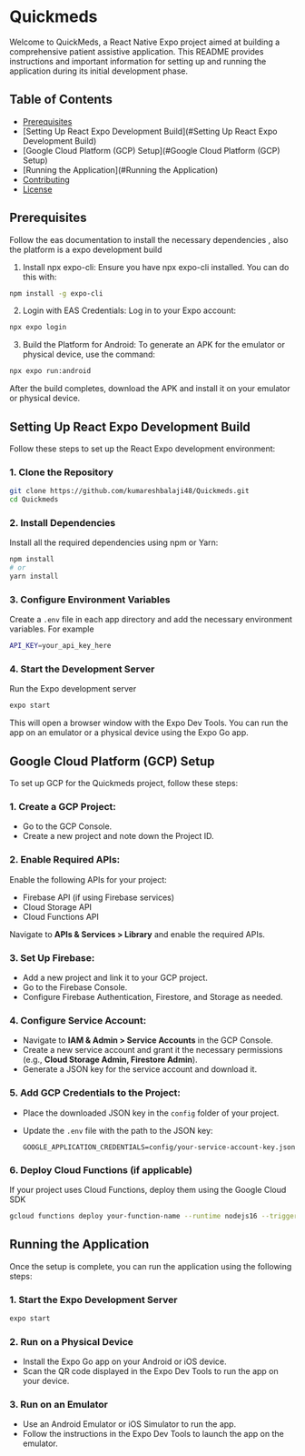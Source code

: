 # Quickmeds
Welcome to QuickMeds, a React Native Expo project aimed at building a comprehensive patient assistive application. This README provides instructions and important information for setting up and running the application during its initial development phase.

## Table of Contents
- [Prerequisites](#Prerequisites)
- [Setting Up React Expo Development Build](#Setting Up React Expo Development Build)
- [Google Cloud Platform (GCP) Setup](#Google Cloud Platform (GCP) Setup)
- [Running the Application](#Running the Application)
- [Contributing](#Contributing)
- [License](#License)

## Prerequisites
Follow the eas documentation to install the necessary dependencies , also the platform is a expo development build
1. Install npx expo-cli: Ensure you have npx expo-cli installed. You can do this with:
```bash
npm install -g expo-cli
```
2. Login with EAS Credentials: Log in to your Expo account:
```bash
npx expo login
```
3. Build the Platform for Android: To generate an APK for the emulator or physical device, use the command:
```bash
npx expo run:android
```
After the build completes, download the APK and install it on your emulator or physical device.

## Setting Up React Expo Development Build
Follow these steps to set up the React Expo development environment:

### 1. Clone the Repository
```bash
git clone https://github.com/kumareshbalaji48/Quickmeds.git
cd Quickmeds
```
### 2. Install Dependencies
Install all the required dependencies using npm or Yarn:
```bash
npm install
# or
yarn install
```

### 3. Configure Environment Variables
Create a `.env` file in each app directory and add the necessary environment variables. For example
```bash
API_KEY=your_api_key_here
```

### 4. Start the Development Server
Run the Expo development server
```bash
expo start
```
This will open a browser window with the Expo Dev Tools. You can run the app on an emulator or a physical device using the Expo Go app.

## Google Cloud Platform (GCP) Setup
To set up GCP for the Quickmeds project, follow these steps:

### 1. Create a GCP Project:
- Go to the GCP Console.
- Create a new project and note down the Project ID.

### 2. Enable Required APIs:
Enable the following APIs for your project:
- Firebase API (if using Firebase services)
- Cloud Storage API
- Cloud Functions API

Navigate to **APIs & Services > Library** and enable the required APIs.

### 3. Set Up Firebase:
- Add a new project and link it to your GCP project.
- Go to the Firebase Console.
- Configure Firebase Authentication, Firestore, and Storage as needed.

### 4. Configure Service Account:
- Navigate to **IAM & Admin > Service Accounts** in the GCP Console.
- Create a new service account and grant it the necessary permissions (e.g., **Cloud Storage Admin, Firestore Admin**).
- Generate a JSON key for the service account and download it.

### 5. Add GCP Credentials to the Project:
- Place the downloaded JSON key in the `config` folder of your project.
- Update the `.env` file with the path to the JSON key:

   ```env
   GOOGLE_APPLICATION_CREDENTIALS=config/your-service-account-key.json

### 6. Deploy Cloud Functions (if applicable)
If your project uses Cloud Functions, deploy them using the Google Cloud SDK
```bash
gcloud functions deploy your-function-name --runtime nodejs16 --trigger-http
```

## Running the Application
Once the setup is complete, you can run the application using the following steps:
### 1. Start the Expo Development Server
```bash
expo start
```
### 2. Run on a Physical Device
- Install the Expo Go app on your Android or iOS device.
- Scan the QR code displayed in the Expo Dev Tools to run the app on your device.
### 3. Run on an Emulator
- Use an Android Emulator or iOS Simulator to run the app.
- Follow the instructions in the Expo Dev Tools to launch the app on the emulator.